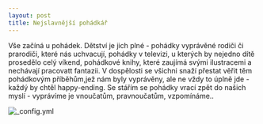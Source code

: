 ```yaml
---
layout: post
title: Nejslavnější pohádkář
---
```


Vše začíná u pohádek. Dětství je jich plné - pohádky vyprávěné rodiči či prarodiči, které nás uchvacují, pohádky v televizi, u kterých by nejedno dítě prosedělo celý víkend, pohádkové knihy, které zaujímá svými ilustracemi a nechávají pracovatt fantazii. V dospělosti se všichni snaží přestat věřit těm pohádkovým příběhům,jež nám byly vyprávěny, ale ne vždy to úplně jde - každý by chtěl happy-ending. Se stářím se pohádky vrací zpět do našich myslí - vyprávíme je vnoučatům, pravnoučatům, vzpomínáme..

![_config.yml](https://pixabay.com/static/uploads/photo/2010/12/13/10/31/book-2869_960_720.jpg)

